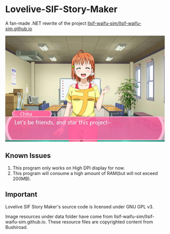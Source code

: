 # Lovelive-SIF-Story-Maker
A fan-made .NET rewrite of the project [llsif-waifu-sim/llsif-waifu-sim.github.io](https://github.com/llsif-waifu-sim/llsif-waifu-sim.github.io)

![demo](demo.jpg)

## Known Issues
1. This program only works on High DPI display for now.
2. This program will consume a high amount of RAM(but will not exceed 200MB).

## Important
Lovelive SIF Story Maker's source code is licensed under GNU GPL v3.

Image resources under data folder have come from llsif-waifu-sim/llsif-waifu-sim.github.io. These resource files are copyrighted content from Bushiroad.
